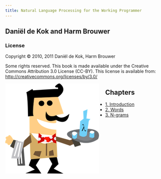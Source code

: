 ```yaml
---
title: Natural Language Processing for the Working Programmer
---
```


## Daniël de Kok and Harm Brouwer

### License

Copyright © 2010, 2011 Daniël de Kok, Harm Brouwer

Some rights reserved. This book is made available under the Creative Commons Attribution 3.0 License (CC-BY). This license is available from: http://creativecommons.org/licenses/by/3.0/

<img src="waiter-small.png" alt="Waiter" align="left" style="margin-right: 20px;"/>

## Chapters

* [1. Introduction](Intro)
* [2. Words](Words)
* [3. N-grams](NGrams)
